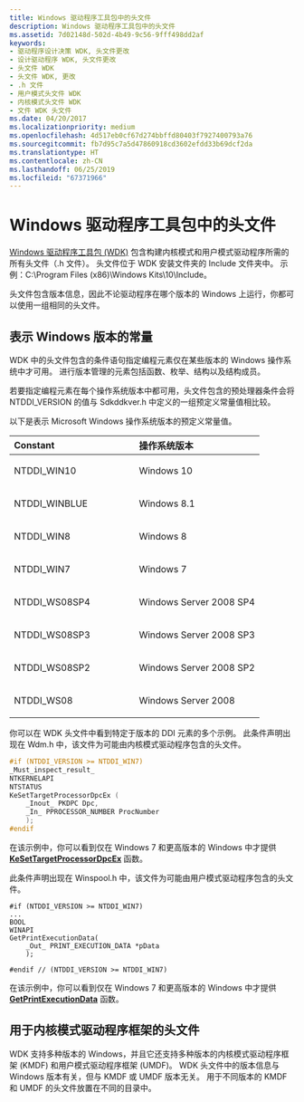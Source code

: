 ```yaml
---
title: Windows 驱动程序工具包中的头文件
description: Windows 驱动程序工具包中的头文件
ms.assetid: 7d02148d-502d-4b49-9c56-9fff498dd2af
keywords:
- 驱动程序设计决策 WDK, 头文件更改
- 设计驱动程序 WDK, 头文件更改
- 头文件 WDK
- 头文件 WDK, 更改
- .h 文件
- 用户模式头文件 WDK
- 内核模式头文件 WDK
- 文件 WDK 头文件
ms.date: 04/20/2017
ms.localizationpriority: medium
ms.openlocfilehash: 4d517eb0cf67d274bbffd80403f7927400793a76
ms.sourcegitcommit: fb7d95c7a5d47860918cd3602efdd33b69dcf2da
ms.translationtype: HT
ms.contentlocale: zh-CN
ms.lasthandoff: 06/25/2019
ms.locfileid: "67371966"
---
```

# <a name="header-files-in-the-windows-driver-kit"></a>Windows 驱动程序工具包中的头文件


[Windows 驱动程序工具包 (WDK)](https://docs.microsoft.com/windows-hardware/drivers/) 包含构建内核模式和用户模式驱动程序所需的所有头文件（.h 文件）。 头文件位于 WDK 安装文件夹的 Include 文件夹中。 示例：C:\\Program Files (x86)\\Windows Kits\\10\\Include。

头文件包含版本信息，因此不论驱动程序在哪个版本的 Windows 上运行，你都可以使用一组相同的头文件。

## <a name="span-idconstants_that_represent_windows_versionsspanspan-idconstants_that_represent_windows_versionsspanspan-idconstants_that_represent_windows_versionsspanconstants-that-represent-windows-versions"></a><span id="Constants_that_represent_Windows_versions"></span><span id="constants_that_represent_windows_versions"></span><span id="CONSTANTS_THAT_REPRESENT_WINDOWS_VERSIONS"></span>表示 Windows 版本的常量


WDK 中的头文件包含的条件语句指定编程元素仅在某些版本的 Windows 操作系统中才可用。 进行版本管理的元素包括函数、枚举、结构以及结构成员。

若要指定编程元素在每个操作系统版本中都可用，头文件包含的预处理器条件会将 NTDDI\_VERSION 的值与 Sdkddkver.h 中定义的一组预定义常量值相比较。

以下是表示 Microsoft Windows 操作系统版本的预定义常量值。

<table>
<colgroup>
<col width="50%" />
<col width="50%" />
</colgroup>
<thead>
<tr class="header">
<th align="left">Constant</th>
<th align="left">操作系统版本</th>
</tr>
</thead>
<tbody>
<tr class="odd">
<td align="left"><p>NTDDI_WIN10</p></td>
<td align="left"><p>Windows 10</p></td>
</tr>
<tr class="even">
<td align="left"><p>NTDDI_WINBLUE</p></td>
<td align="left"><p>Windows 8.1</p></td>
</tr>
<tr class="odd">
<td align="left"><p>NTDDI_WIN8</p></td>
<td align="left"><p>Windows 8</p></td>
</tr>
<tr class="even">
<td align="left"><p>NTDDI_WIN7</p></td>
<td align="left"><p>Windows 7</p></td>
</tr>
<tr class="odd">
<td align="left"><p>NTDDI_WS08SP4</p></td>
<td align="left"><p>Windows Server 2008 SP4</p></td>
</tr>
<tr class="even">
<td align="left"><p>NTDDI_WS08SP3</p></td>
<td align="left"><p>Windows Server 2008 SP3</p></td>
</tr>
<tr class="odd">
<td align="left"><p>NTDDI_WS08SP2</p></td>
<td align="left"><p>Windows Server 2008 SP2</p></td>
</tr>
<tr class="even">
<td align="left"><p>NTDDI_WS08</p></td>
<td align="left"><p>Windows Server 2008</p></td>
</tr>
</tbody>
</table>

 

你可以在 WDK 头文件中看到特定于版本的 DDI 元素的多个示例。 此条件声明出现在 Wdm.h 中，该文件为可能由内核模式驱动程序包含的头文件。

```cpp
#if (NTDDI_VERSION >= NTDDI_WIN7)
_Must_inspect_result_
NTKERNELAPI
NTSTATUS
KeSetTargetProcessorDpcEx (
    _Inout_ PKDPC Dpc,
    _In_ PPROCESSOR_NUMBER ProcNumber
    );
#endif
```

在该示例中，你可以看到仅在 Windows 7 和更高版本的 Windows 中才提供 [**KeSetTargetProcessorDpcEx**](https://docs.microsoft.com/windows-hardware/drivers/ddi/content/wdm/nf-wdm-kesettargetprocessordpcex) 函数。

此条件声明出现在 Winspool.h 中，该文件为可能由用户模式驱动程序包含的头文件。

```ManagedCPlusPlus
#if (NTDDI_VERSION >= NTDDI_WIN7)
...
BOOL
WINAPI
GetPrintExecutionData(
    _Out_ PRINT_EXECUTION_DATA *pData
    );

#endif // (NTDDI_VERSION >= NTDDI_WIN7)
```

在该示例中，你可以看到仅在 Windows 7 和更高版本的 Windows 中才提供 [**GetPrintExecutionData**](https://docs.microsoft.com/windows/desktop/printdocs/getprintexecutiondata) 函数。

## <a name="span-idheader_files_for_the_kernel_mode_driver_frameworkspanspan-idheader_files_for_the_kernel_mode_driver_frameworkspanspan-idheader_files_for_the_kernel_mode_driver_frameworkspanheader-files-for-the-kernel-mode-driver-framework"></a><span id="Header_files_for_the_Kernel_Mode_Driver_Framework"></span><span id="header_files_for_the_kernel_mode_driver_framework"></span><span id="HEADER_FILES_FOR_THE_KERNEL_MODE_DRIVER_FRAMEWORK"></span>用于内核模式驱动程序框架的头文件


WDK 支持多种版本的 Windows，并且它还支持多种版本的内核模式驱动程序框架 (KMDF) 和用户模式驱动程序框架 (UMDF)。 WDK 头文件中的版本信息与 Windows 版本有关，但与 KMDF 或 UMDF 版本无关。 用于不同版本的 KMDF 和 UMDF 的头文件放置在不同的目录中。

 

 





